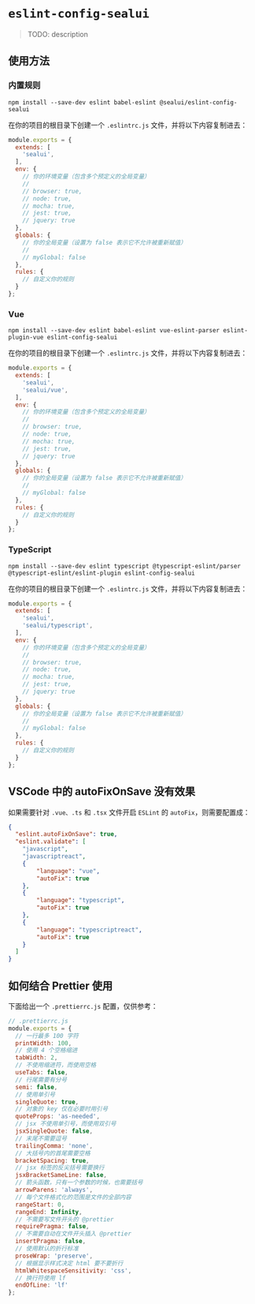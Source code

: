 # `eslint-config-sealui`

> TODO: description

## 使用方法

### 内置规则
```
npm install --save-dev eslint babel-eslint @sealui/eslint-config-sealui
```
在你的项目的根目录下创建一个 `.eslintrc.js` 文件，并将以下内容复制进去：
```js
module.exports = {
  extends: [
    'sealui',
  ],
  env: {
    // 你的环境变量（包含多个预定义的全局变量）
    //
    // browser: true,
    // node: true,
    // mocha: true,
    // jest: true,
    // jquery: true
  },
  globals: {
    // 你的全局变量（设置为 false 表示它不允许被重新赋值）
    //
    // myGlobal: false
  },
  rules: {
    // 自定义你的规则
  }
};
```

### Vue
```
npm install --save-dev eslint babel-eslint vue-eslint-parser eslint-plugin-vue eslint-config-sealui
```
在你的项目的根目录下创建一个 `.eslintrc.js` 文件，并将以下内容复制进去：
```js
module.exports = {
  extends: [
    'sealui',
    'sealui/vue',
  ],
  env: {
    // 你的环境变量（包含多个预定义的全局变量）
    //
    // browser: true,
    // node: true,
    // mocha: true,
    // jest: true,
    // jquery: true
  },
  globals: {
    // 你的全局变量（设置为 false 表示它不允许被重新赋值）
    //
    // myGlobal: false
  },
  rules: {
    // 自定义你的规则
  }
};
```
### TypeScript
```
npm install --save-dev eslint typescript @typescript-eslint/parser @typescript-eslint/eslint-plugin eslint-config-sealui
```
在你的项目的根目录下创建一个 `.eslintrc.js` 文件，并将以下内容复制进去：
```js
module.exports = {
  extends: [
    'sealui',
    'sealui/typescript',
  ],
  env: {
    // 你的环境变量（包含多个预定义的全局变量）
    //
    // browser: true,
    // node: true,
    // mocha: true,
    // jest: true,
    // jquery: true
  },
  globals: {
    // 你的全局变量（设置为 false 表示它不允许被重新赋值）
    //
    // myGlobal: false
  },
  rules: {
    // 自定义你的规则
  }
};
```
## VSCode 中的 autoFixOnSave 没有效果
如果需要针对 `.vue、.ts` 和 `.tsx` 文件开启 `ESLint` 的 `autoFix`，则需要配置成：
```json
{
  "eslint.autoFixOnSave": true,
  "eslint.validate": [
    "javascript",
    "javascriptreact",
    {
        "language": "vue",
        "autoFix": true
    },
    {
        "language": "typescript",
        "autoFix": true
    },
    {
        "language": "typescriptreact",
        "autoFix": true
    }
  ]
}
```

## 如何结合 Prettier 使用
下面给出一个 `.prettierrc.js` 配置，仅供参考：
```js
// .prettierrc.js
module.exports = {
  // 一行最多 100 字符
  printWidth: 100,
  // 使用 4 个空格缩进
  tabWidth: 2,
  // 不使用缩进符，而使用空格
  useTabs: false,
  // 行尾需要有分号
  semi: false,
  // 使用单引号
  singleQuote: true,
  // 对象的 key 仅在必要时用引号
  quoteProps: 'as-needed',
  // jsx 不使用单引号，而使用双引号
  jsxSingleQuote: false,
  // 末尾不需要逗号
  trailingComma: 'none',
  // 大括号内的首尾需要空格
  bracketSpacing: true,
  // jsx 标签的反尖括号需要换行
  jsxBracketSameLine: false,
  // 箭头函数，只有一个参数的时候，也需要括号
  arrowParens: 'always',
  // 每个文件格式化的范围是文件的全部内容
  rangeStart: 0,
  rangeEnd: Infinity,
  // 不需要写文件开头的 @prettier
  requirePragma: false,
  // 不需要自动在文件开头插入 @prettier
  insertPragma: false,
  // 使用默认的折行标准
  proseWrap: 'preserve',
  // 根据显示样式决定 html 要不要折行
  htmlWhitespaceSensitivity: 'css',
  // 换行符使用 lf
  endOfLine: 'lf'
};
```
